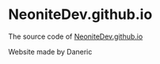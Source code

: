 # NeoniteDev.github.io

The source code of [NeoniteDev.github.io](https://neonitedev.github.io)

Website made by Daneric
